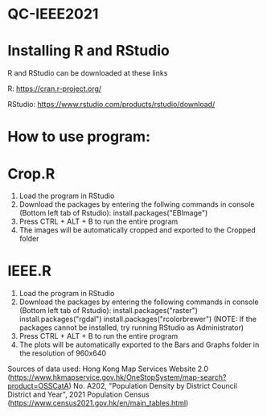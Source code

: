 # QC-IEEE2021

# Installing R and RStudio
R and RStudio can be downloaded at these links

R: https://cran.r-project.org/

RStudio: https://www.rstudio.com/products/rstudio/download/


# How to use program:

# Crop.R
1. Load the program in RStudio
2. Download the packages by entering the follwing commands in console
(Bottom left tab of Rstudio):
install.packages("EBImage")
3. Press CTRL + ALT + B to run the entire program
4. The images will be automatically cropped and exported to the Cropped folder

# IEEE.R
1. Load the program in RStudio
2. Download the packages by entering the following commands in console (Bottom left tab of Rstudio):
install.packages("raster")
install.packages("rgdal")
install.packages("rcolorbrewer")
(NOTE: If the packages cannot be installed, try running RStudio as Administrator)
3. Press CTRL + ALT + B to run the entire program
4. The plots will be automatically exported to the Bars and Graphs folder in the resolution of 960x640

Sources of data used:
Hong Kong Map Services Website 2.0 (https://www.hkmapservice.gov.hk/OneStopSystem/map-search?product=OSSCatA)
No. A202, "Population Density by District Council District and Year", 2021 Population Census (https://www.census2021.gov.hk/en/main_tables.html)